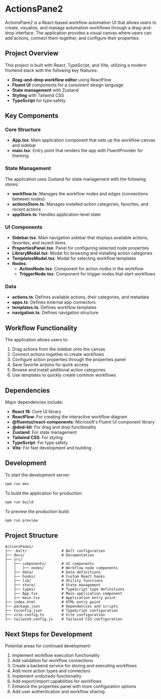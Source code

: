 # ActionsPane2

ActionsPane2 is a React-based workflow automation UI that allows users to create, visualize, and manage automation workflows through a drag-and-drop interface. The application provides a visual canvas where users can add actions, connect them together, and configure their properties.

## Project Overview

This project is built with React, TypeScript, and Vite, utilizing a modern frontend stack with the following key features:

- **Drag-and-drop workflow editor** using ReactFlow
- **Fluent UI** components for a consistent design language
- **State management** with Zustand
- **Styling** with Tailwind CSS
- **TypeScript** for type safety

## Key Components

### Core Structure

- **App.tsx**: Main application component that sets up the workflow canvas and sidebar
- **main.tsx**: Entry point that renders the app with FluentProvider for theming

### State Management

The application uses Zustand for state management with the following stores:

- **workflow.ts**: Manages the workflow nodes and edges (connections between nodes)
- **actionsStore.ts**: Manages installed action categories, favorites, and recent actions
- **appStore.ts**: Handles application-level state

### UI Components

- **Sidebar.tsx**: Main navigation sidebar that displays available actions, favorites, and recent items
- **PropertiesPanel.tsx**: Panel for configuring selected node properties
- **LibraryModal.tsx**: Modal for browsing and installing action categories
- **TemplatesModal.tsx**: Modal for selecting workflow templates
- **Nodes**: 
  - **ActionNode.tsx**: Component for action nodes in the workflow
  - **TriggerNode.tsx**: Component for trigger nodes that start workflows

### Data

- **actions.ts**: Defines available actions, their categories, and metadata
- **apps.ts**: Defines external app connectors
- **templates.ts**: Defines workflow templates
- **navigation.ts**: Defines navigation structure

## Workflow Functionality

The application allows users to:

1. Drag actions from the sidebar onto the canvas
2. Connect actions together to create workflows
3. Configure action properties through the properties panel
4. Save favorite actions for quick access
5. Browse and install additional action categories
6. Use templates to quickly create common workflows

## Dependencies

Major dependencies include:

- **React 18**: Core UI library
- **ReactFlow**: For creating the interactive workflow diagram
- **@fluentui/react-components**: Microsoft's Fluent UI component library
- **@dnd-kit**: For drag and drop functionality
- **Zustand**: For state management
- **Tailwind CSS**: For styling
- **TypeScript**: For type safety
- **Vite**: For fast development and building

## Development

To start the development server:

```bash
npm run dev
```

To build the application for production:

```bash
npm run build
```

To preview the production build:

```bash
npm run preview
```

## Project Structure

```
ActionsPane2/
├── .bolt/                # Bolt configuration
├── docs/                 # Documentation
├── src/
│   ├── components/       # UI components
│   │   ├── nodes/        # Workflow node components
│   ├── data/             # Data definitions
│   ├── hooks/            # Custom React hooks
│   ├── lib/              # Utility functions
│   ├── store/            # State management
│   ├── types/            # TypeScript type definitions
│   ├── App.tsx           # Main application component
│   ├── main.tsx          # Application entry point
├── index.html            # HTML entry point
├── package.json          # Dependencies and scripts
├── tsconfig.json         # TypeScript configuration
├── vite.config.ts        # Vite configuration
├── tailwind.config.js    # Tailwind CSS configuration
```

## Next Steps for Development

Potential areas for continued development:

1. Implement workflow execution functionality
2. Add validation for workflow connections
3. Create a backend service for storing and executing workflows
4. Add more action types and connectors
5. Implement undo/redo functionality
6. Add export/import capabilities for workflows
7. Enhance the properties panel with more configuration options
8. Add user authentication and workflow sharing
